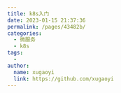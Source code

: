 ```yaml
---
title: k8s入门
date: 2023-01-15 21:37:36
permalink: /pages/43482b/
categories:
  - 微服务
  - k8s
tags:
  - 
author: 
  name: xugaoyi
  link: https://github.com/xugaoyi
---
```

